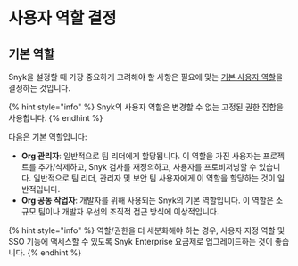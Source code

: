 # 사용자 역할 결정

## 기본 역할

Snyk을 설정할 때 가장 중요하게 고려해야 할 사항은 필요에 맞는 [기본 사용자 역할](../../../snyk-admin/user-roles-and-permissions/pre-defined-roles.md)을 결정하는 것입니다.

{% hint style="info" %}
Snyk의 사용자 역할은 변경할 수 없는 고정된 권한 집합을 사용합니다.
{% endhint %}

다음은 기본 역할입니다:

* **Org 관리자**: 일반적으로 팀 리더에게 할당됩니다. 이 역할을 가진 사용자는 프로젝트를 추가/삭제하고, Snyk 검사를 재정의하고, 사용자를 프로비저닝할 수 있습니다. 일반적으로 팀 리더, 관리자 및 보안 팀 사용자에게 이 역할을 할당하는 것이 일반적입니다.
* **Org 공동 작업자**: 개발자를 위해 사용되는 Snyk의 기본 역할입니다. 이 역할은 소규모 팀이나 개발자 우선의 조직적 접근 방식에 이상적입니다.

{% hint style="info" %}
역할/권한을 더 세분화해야 하는 경우, 사용자 지정 역할 및 SSO 기능에 액세스할 수 있도록 Snyk Enterprise 요금제로 업그레이드하는 것이 좋습니다.
{% endhint %}
